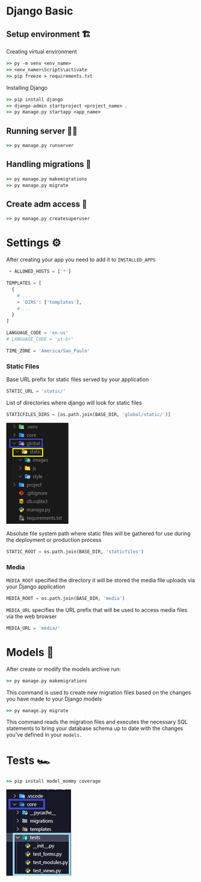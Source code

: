 # Django Basic


## Setup environment 🏗

Creating virtual environment
```cmd
>> py -m venv <env_name>
>> <env_name>\Scripts\activate
>> pip freeze > requirements.txt
```

Installing Django
```cmd
>> pip install django
>> django-admin startproject <project_name> .
>> py manage.py startapp <app_name>
```

## Running server 🏃‍♀️
```cmd
>> py manage.py runserver
```


## Handling migrations 🧩
```cmd
>> py manage.py makemigrations
>> py manage.py migrate
```

## Create adm access 👑
```cmd
>> py manage.py createsuperuser
```

# Settings ⚙
After creating your app you need to add it to `INSTALLED_APPS`

```python
 + ALLOWED_HOSTS = ['*']
```

```python
TEMPLATES = [
  {
    # ...
    + 'DIRS': ['templates'],
    # ...
  }
]
```
```python
LANGUAGE_CODE = 'en-us'
# LANGUAGE_CODE = 'pt-br'
```

```python
TIME_ZONE = 'America/Sao_Paulo'
```

### Static Files
Base URL prefix for static files served by your application
```python
STATIC_URL = 'static/'
```
List of directories where django will look for static files
```python
STATICFILES_DIRS = [os.path.join(BASE_DIR, 'global/static/')]
```
![Exemple](https://github.com/raphavtorres/documentation/blob/main/global/images/global-static.png)

Absolute file system path where static files will be gathered for use during the deployment or production process
```python
STATIC_ROOT = os.path.join(BASE_DIR, 'staticfiles')
```

### Media
`MEDIA_ROOT` specified the directory it will be stored the media file uploads via your Django application
```python
MEDIA_ROOT = os.path.join(BASE_DIR, 'media')
```
`MEDIA_URL` specifies the URL prefix that will be used to access media files via the web browser
```python
MEDIA_URL = 'media/'
```

# Models 🎲
After create or modify the models archive run: 
```cmd
>> py manage.py makemigrations
```
This command is used to create new migration files based on the changes you have made to your Django models

```cmd
>> py manage.py migrate
```
This command reads the migration files and executes the necessary SQL statements to bring your database schema up to date with the changes you've defined in your `models.`

# Tests 🏎 
```cmd
>> pip install model_mommy coverage
```
![Exemple](https://github.com/raphavtorres/documentation/blob/main/global/images/test_folders.png)
